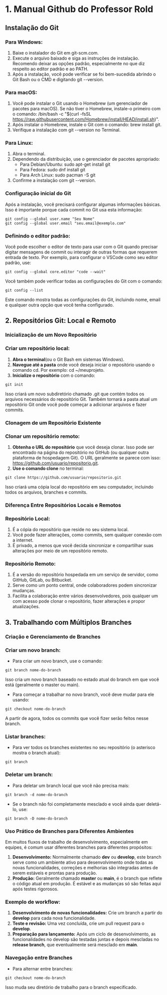 # 1. Manual Github do Professor Rold
## Instalação do Git
### Para Windows:

1. Baixe o instalador do Git em git-scm.com.
2. Execute o arquivo baixado e siga as instruções de instalação. Recomendo deixar as opções padrão, especialmente no que diz respeito ao editor padrão e ao PATH.
3. Após a instalação, você pode verificar se foi bem-sucedida abrindo o Git Bash ou o CMD e digitando git --version.


### Para macOS:

1. Você pode instalar o Git usando o Homebrew (um gerenciador de pacotes para macOS). Se não tiver o Homebrew, instale-o primeiro com o comando: /bin/bash -c "$(curl -fsSL https://raw.githubusercontent.com/Homebrew/install/HEAD/install.sh)".
2. Após instalar o Homebrew, instale o Git com o comando: brew install git.
3. Verifique a instalação com git --version no Terminal.

### Para Linux:

1. Abra o terminal.
2. Dependendo da distribuição, use o gerenciador de pacotes apropriado:
   - Para Debian/Ubuntu: sudo apt-get install git
   - Para Fedora: sudo dnf install git
   - Para Arch Linux: sudo pacman -S git
3. Confirme a instalação com git --version.

### Configuração inicial do Git
Após a instalação, você precisará configurar algumas informações básicas. Isso é importante porque cada commit no Git usa esta informação:
```
git config --global user.name "Seu Nome"
git config --global user.email "seu.email@exemplo.com"
```


### Definindo o editor padrão:
Você pode escolher o editor de texto para usar com o Git quando precisar digitar mensagens de commit ou interagir de outras formas que requerem entrada de texto. Por exemplo, para configurar o VSCode como seu editor padrão, use:

```
git config --global core.editor "code --wait"
```


Você também pode verificar todas as configurações do Git com o comando:

```
git config --list
```
Este comando mostra todas as configurações do Git, incluindo nome, email e qualquer outra opção que você tenha configurado.

## 2. Repositórios Git: Local e Remoto
### Inicialização de um Novo Repositório
### Criar um repositório local:
1. **Abra o terminal**(ou o Git Bash em sistemas Windows).
2. **Navegue até a pasta** onde você deseja iniciar o repositório usando o comando cd. Por exemplo: cd ~/meuprojeto.
3. **Inicialize o repositório** com o comando:
```
git init
```
Isso criará um novo subdiretório chamado .git que contém todos os arquivos necessários do repositório Git. Também tornará a pasta atual um repositório Git onde você pode começar a adicionar arquivos e fazer commits.

### Clonagem de um Repositório Existente
### Clonar um repositório remoto:

1. **Obtenha o URL do repositório** que você deseja clonar. Isso pode ser encontrado na página do repositório no GitHub (ou qualquer outra plataforma de hospedagem Git). O URL geralmente se parece com isso: https://github.com/usuario/repositorio.git.
2. **Use o comando clone** no terminal:
```
git clone https://github.com/usuario/repositorio.git
```
Isso criará uma cópia local do repositório em seu computador, incluindo todos os arquivos, branches e commits.

### Diferença Entre Repositórios Locais e Remotos

### Repositório Local:

1. É a cópia do repositório que reside no seu sistema local.
2. Você pode fazer alterações, como commits, sem qualquer conexão com a internet.
3. É privado, a menos que você decida sincronizar e compartilhar suas alterações por meio de um repositório remoto.

### Repositório Remoto:

1. É a versão do repositório hospedada em um serviço de servidor, como GitHub, GitLab, ou Bitbucket.
2. Serve como um ponto central, onde colaboradores podem sincronizar mudanças.
3. Facilita a colaboração entre vários desenvolvedores, pois qualquer um com acesso pode clonar o repositório, fazer alterações e propor atualizações.

## 3. Trabalhando com Múltiplos Branches

### Criação e Gerenciamento de Branches
### Criar um novo branch:
- Para criar um novo branch, use o comando:
```
git branch nome-do-branch
```
Isso cria um novo branch baseado no estado atual do branch em que você está (geralmente o master ou main).

- Para começar a trabalhar no novo branch, você deve mudar para ele usando:
```
git checkout nome-do-branch
```
A partir de agora, todos os commits que você fizer serão feitos nesse branch.

### Listar branches:
-   Para ver todos os branches existentes no seu repositório (o asterisco mostra o branch atual):
```
git branch
```

### Deletar um branch:
-   Para deletar um branch local que você não precisa mais:
```
git branch -d nome-do-branch
```
-   Se o branch não foi completamente mesclado e você ainda quer deletá-lo, use:
```
git branch -D nome-do-branch
```

### Uso Prático de Branches para Diferentes Ambientes
Em muitos fluxos de trabalho de desenvolvimento, especialmente em equipes, é comum usar diferentes branches para diferentes propósitos:
1. **Desenvolvimento:** Normalmente chamado **dev** ou **develop**, este branch serve como um ambiente ativo para desenvolvimento onde todas as novas funcionalidades, correções e melhorias são integradas antes de serem estáveis e prontas para produção.
2. **Produção:** Geralmente chamado **master** ou **main**, é o branch que reflete o código atual em produção. É estável e as mudanças só são feitas aqui após testes rigorosos.

### Exemplo de workflow:

1. **Desenvolvimento de novas funcionalidades:** Crie um branch a partir do **develop** para cada nova funcionalidade.
2. **Teste e revisão:** Uma vez concluída, crie um pull request para o **develop**.
3. **Preparação para lançamento:** Após um ciclo de desenvolvimento, as funcionalidades no develop são testadas juntas e depois mescladas no **release branch**, que eventualmente será mesclado em **main**.

### Navegação entre Branches
-   Para alternar entre branches:
```
git checkout nome-do-branch
```
Isso muda seu diretório de trabalho para o branch especificado.
